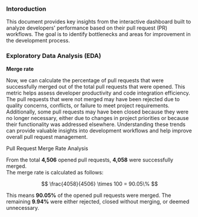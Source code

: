 ### Intoroduction
This document provides key insights from the interactive dashboard built to analyze developers' performance based on their pull request (PR) workflows. The goal is to identify bottlenecks and areas for improvement in the development process.

### Exploratory Data Analysis (EDA)

**Merge rate**

Now, we can calculate the percentage of pull requests that were successfully merged out of the total pull requests that were opened. This metric helps assess developer productivity and code integration efficiency. The pull requests that were not merged may have been rejected due to quality concerns, conflicts, or failure to meet project requirements. Additionally, some pull requests may have been closed because they were no longer necessary, either due to changes in project priorities or because their functionality was addressed elsewhere. Understanding these trends can provide valuable insights into development workflows and help improve overall pull request management.

Pull Request Merge Rate Analysis

From the total **4,506** opened pull requests, **4,058** were successfully merged.  
The merge rate is calculated as follows:

$$
\frac{4058}{4506} \times 100 = 90.05\%
$$

This means **90.05%** of the opened pull requests were merged. The remaining **9.94%** were either rejected, closed without merging, or deemed unnecessary.

